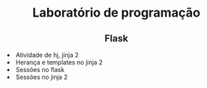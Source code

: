 <center><h1>Laboratório de programação</h1></center>
<center><h2>Flask</h2></center>
<li>Atividade de hj, jinja 2</li>
<li>Herança e templates no jinja 2</li>
<li>Sessões no flask</li>
<li>Sessões no jinja 2</li>
